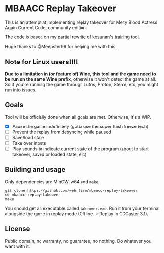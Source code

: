 # MBAACC Replay Takeover

This is an attempt at implementing replay takeover for Melty Blood Actress Again Current Code, community edition.

The code is based on my [partial rewrite of kosunan's training tool](https://github.com/wehrliaa/mbaacc-training-linux).

Huge thanks to @Meepster99 for helping me with this.

## Note for Linux users!!!!

**Due to a limitation in (or feature of) Wine, this tool and the game need to be run on the same Wine prefix**, otherwise it won't detect the game at all. So if you're running the game through Lutris, Proton, Steam, etc, you might run into issues.

## Goals

Tool will be officially done when all goals are met. Otherwise, it's a WIP.

- [X] Pause the game indefinitely (gotta use the super flash freeze tech)
- [ ] Prevent the replay from desyncing while paused
- [ ] Save/load state
- [ ] Take over inputs
- [ ] Play sounds to indicate current state of the program (about to start takeover, saved or loaded state, etc)

## Building and usage

Only dependencies are MinGW-w64 and `make`.

```
git clone https://github.com/wehrliaa/mbaacc-replay-takeover
cd mbaacc-replay-takeover
make
```

You should get an executable called `takeover.exe`. Run it from your terminal alongside the game in replay mode (Offline -> Replay in CCCaster 3.1).

## License

Public domain, no warranty, no guarantee, no nothing. Do whatever you want with it.
